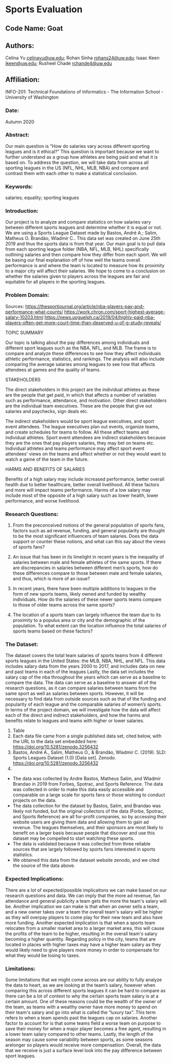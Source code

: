 # Sports Evaluation

## Code Name: Goat 

## Authors: 
Celina Yu celinayu@uw.edu; Rohan Sinha rohans24@uw.edu; Isaac Keen ikeen@uw.edu; Rusheel Chade rchande4@uw.edu 

## Affiliation: 
INFO-201: Technical Foundations of Informatics - The Information School - University of Washington 

### Date:
Autumn 2020

### Abstract: 
Our main question is “How do salaries vary across different sporting leagues and is it ethical?” This question is important because we want to further understand as a group how athletes are being paid and what it is based on. To address the question, we will take data from across all sporting leagues in the US (NFL, NHL, MLB, NBA) and compare and contrast them with each other to make a statistical conclusion. 

### Keywords: 
salaries; equality; sporting leagues

### Introduction: 
Our project is to analyze and compare statistics on how salaries vary between different sports leagues and determine whether it is equal or not. We are using a Sports League Dataset made by  Bastos, André A.; Salim, Matheus O. Brandão, Wladmir C.. This data set was created on June 25th 2019 and thus the sports data is from that year. Our main goal is to  pull data from each sporting league folder (NBA, NFL, MLB, NHL) specifically outlining salaries and then compare how they differ from each sport. We will be basing our final explanation off of how well the teams overall performance is and where the team is located to measure how its proximity to a major city will affect their salaries. We hope to come to a conclusion on whether the salaries given to players across the leagues are fair and equitable for all players in the sporting leagues.  

### Problem Domain: 
Sources: https://thesportjournal.org/article/nba-players-pay-and-performance-what-counts/
https://work.chron.com/sport-highest-average-salary-10203.html 
https://news.uoguelph.ca/2019/04/highly-paid-nba-players-often-get-more-court-time-than-deserved-u-of-g-study-reveals/ 

TOPIC SUMMARY

Our topic is talking about the pay differences among individuals and different sport leagues such as the NBA, NFL, and MLB. The frame is to compare and analyze these differences to see how they affect individuals athletic performance, statistics, and rankings. The analysis will also include comparing the average salaries among leagues to see how that affects attendees at games and the quality of teams.

STAKEHOLDERS

The direct stakeholders in this project are the individual athletes as these are the people that get paid, in which that affects a number of variables such as performance, attendance, and motivation. Other direct stakeholders are the individual team executives. These are the people that give out salaries and paychecks, sign deals etc.

The indirect stakeholders would be sport league executives, and sport event attendees. The league executives plan out events, organize teams, and create schedules for teams to follow. All these affect teams and individual athletes. Sport event attendees are indirect stakeholders because they are the ones that pay players salaries, they may bet on teams etc. Individual athletes and teams performance may affect sport event attendees' views on the teams and affect whether or not they would want to watch a game of the team in the future.

HARMS AND BENEFITS OF SALARIES

Benefits of a high salary may include increased performance, better overall health due to better healthcare, better overall livelihood. All these factors and more will impact teams performance. 
Harms of a low salary may include most of the opposite of a high salary such as lower health, lower performance, and worse livelihood.

### Research Questions: 
1) From the preconceived notions of the general population of sports fans, factors such as ad revenue, funding, and general popularity are thought to be the most significant influencers of team salaries. Does the data support or counter these notions, and what can this say about the views of sports fans?

2) An issue that has been in its limelight in recent years is the inequality of salaries between male and female athletes of the same sports. If there are discrepancies in salaries between different men’s sports, how do these differences compare to those between male and female salaries, and thus, which is more of an issue?

3) In recent years, there have been multiple additions to leagues in the form of new sports teams, likely owned and funded by wealthy individuals. How do the salaries of these newer sports teams compare to those of older teams across the same sports?

4) The location of a sports team can largely influence the team due to its proximity to a populus area or city and the demographic of the population. To what extent can the location influence the total salaries of sports teams based on these factors?

### The Dataset:
The dataset covers the total team salaries of sports teams from 4 different sports leagues in the United States: the MLB, NBA, NHL, and NFL. This data includes salary data from the years 2000 to 2017, and includes data on new and past teams in each of the leagues Lastly, the data set includes the salary cap of the nba throughout the years which can serve as a baseline to compare the data. The data can serve as a baseline to answer all of the research questions, as it can compare salaries between teams from the same sport as well as salaries between sports. However, it will be necessary to find data from outside sources such as that of the funding and popularity of each league and the comparable salaries of women’s sports. In terms of the project domain, we will investigate how the data will affect each of the direct and indirect stakeholders, and how the harms and benefits relate to leagues and teams with higher or lower salaries.
1. Table
2. Each data file came from a single published data set, cited below, with the URL to the data set embedded here: https://doi.org/10.5281/zenodo.3256432
3. Bastos, André A., Salim, Matheus O., & Brandão, Wladmir C. (2019). SLD: Sports Leagues Dataset (1.0) [Data set]. Zenodo. https://doi.org/10.5281/zenodo.3256432
4. 
* The data was collected by Andre Bastos, Matheus Salim, and Wladmir Brandao in 2019 from Forbes, Spotrac, and Sports Reference. The data was collected       in order to make this data easily accessible and comparable on a large scale for sports fans or those wishing to conduct projects on the data. 
* The data collection for the dataset by Bastos, Salim, and Brandao was likely not funded, but the original collectors of the data (Forbe, Spotrac, and              Sports Reference) are all for-profit companies, so by accessing their website users are giving them data and allowing them to gain ad revenue. The leagues            themselves, and their sponsors are most likely to benefit on a larger basis because people that discover and use this dataset may be compelled to start               watching these sports.
* The data is validated because it was collected from three reliable sources that are largely followed by sports fans interested in sports statistics.
* We obtained this data from the dataset website zenodo, and we cited the source of the data above.

### Expected Implications:

There are a lot of expected/possible implicaitons we can make based on our research questions and data. We can imply that the more ad revenue, fan attendance and general publicity a team gets the more the team's salary will be. Another implication we can make is that when an owner sells a team, and a new owner takes over a team the overall team's salary will be higher as they will overpay players to come play for their new team and also have more funding. Another expected implication is that when a sports team relocates from a smaller market area to a larger market area, this will cause the profits of the team to be higher, resulting in the overall team's salary becoming a higher quantity. Regarding policy in the city, teams that are located in places with higher taxes may have a higher team salary as they would likely need to give players more money in order to compensate for what they would be losing to taxes. 

### Limitations: 

Some limitations that we might come across are our ability to fully analyze the data to heart, as we are looking at the team’s salary, however when comparing this across different sports leagues it can be hard to compare as there can be a lot of context to why the certain sports team salary is at a certain amount. One of these reasons could be the wealth of the owner of the team, as teams with a wealthy owner have more money to spend on their team's salary and go into what is called the “luxury tax”. This term refers to when a team spends past the leagues cap on salaries. Another factor to account for is that some teams field a worse team on purpose to save their money for when a major player becomes a free agent, resulting in a lower team salary compared to other teams. Lastly, the length of the season may cause some variability between sports, as some seasons arelonger so players would receive more compensatiion. Overall, the data that we receive is just a surface level look into the pay difference between sport leagues.

